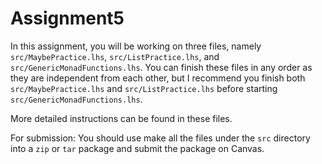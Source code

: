# Assignment5

In this assignment, you will be working on three files, namely
`src/MaybePractice.lhs`, `src/ListPractice.lhs`, and
`src/GenericMonadFunctions.lhs`. You can finish these files in any order as they
are independent from each other, but I recommend you finish both
`src/MaybePractice.lhs` and `src/ListPractice.lhs` before starting
`src/GenericMonadFunctions.lhs`.

More detailed instructions can be found in these files.

For submission: You should use make all the files under the `src` directory into
a `zip` or `tar` package and submit the package on Canvas.
